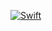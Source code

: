 [![Swift](https://github.com/Kithur/EssentialFeed-Starter-Project/actions/workflows/swift.yml/badge.svg)](https://github.com/Kithur/EssentialFeed-Starter-Project/actions/workflows/swift.yml)
